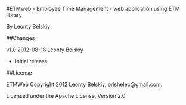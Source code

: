 #ETMweb - Employee Time Management - web application using ETM library

By Leonty Belskiy

##Changes

v1.0 2012-08-18 Leonty Belskiy

* Initial release

##License

ETMWeb
Copyright 2012 Leonty Belskiy, prishelec@gmail.com.

Licensed under the Apache License, Version 2.0

